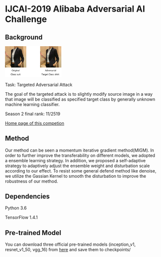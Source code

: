 # IJCAI-2019 Alibaba Adversarial AI Challenge

## Background

<img src="https://github.com/Tristan-YF/IJCAI-2019_Alibaba_Adversarial_AI_Challenge/blob/master/adversarial%20image.png" style="zoom:0.3"/>

Task: Targeted Adversarial Attack

The goal of the targeted attack is to slightly modify source image in a way that image will be classified as specified target class by generally unknown machine learning classifier.

Season 2 final rank: 11/2519

[Home page of this competion](https://tianchi.aliyun.com/competition/entrance/231701/introduction?spm=5176.12281915.0.0.71a94b15lWaznZ)

## Method

Our method can be seen a  momentum iterative  gradient method(MIGM). In order to further improve the transferability on different models, we adopted a ensemble learning strategy. In addition, we proposed a self-adaptive strategy to  adaptively adjust the ensemble weight and disturbation scale according to our effect. To  resist some general defend method like denoise, we utilize the Gassian Kernel to smooth the disturbation to improve the robustness of our  method.



## Dependencies

Python 3.6

TensorFlow 1.4.1



## Pre-trained Model 

You can download three official pre-trained models (inception_v1, resnet_v1_50, vgg_16) from [here](https://tianchi.aliyun.com/competition/entrance/231701/information) and save them to checkpoints/
